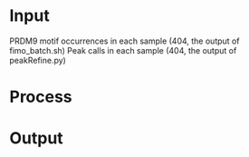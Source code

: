 # Input
PRDM9 motif occurrences in each sample (404, the output of fimo_batch.sh)
Peak calls in each sample (404, the output of peakRefine.py)
# Process

# Output
<!--stackedit_data:
eyJoaXN0b3J5IjpbMjk1OTAwOTQyLDIwNDcxMDk3NDBdfQ==
-->